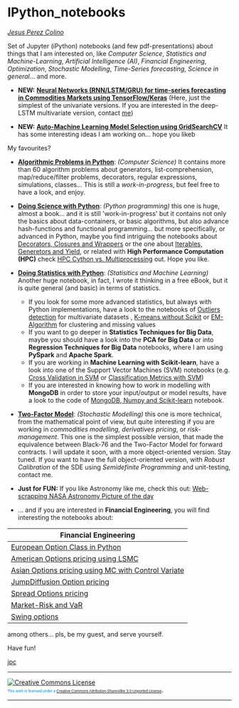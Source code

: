 
# IPython_notebooks


[*Jesus Perez Colino*](https://www.linkedin.com/in/jesusperezcolino/)


Set of Jupyter (iPython) notebooks (and few pdf-presentations) about things that I am interested on, like *Computer Science*, *Statistics and Machine-Learning*, *Artificial Intelligence (AI)*, *Financial Engineering*, *Optimization*, *Stochastic Modelling*, *Time-Series forecasting*, *Science in general*... and more.

- **NEW:** [**Neural Networks (RNN/LSTM/GRU) for time-series forecasting in Commodities Markets using TensorFlow/Keras**](https://github.com/jpcolino/IPython_notebooks/blob/master/RNN_LSTM_GRU_for_Hedge_Funds%20_flows.ipynb) 
(Here, just the simplest of the univariate versions. If you are interested in the deep-LSTM multivariate version, contact [me](https://www.linkedin.com/in/jesusperezcolino/))

- **NEW:** [**Auto-Machine Learning Model Selection using GridSearchCV**](https://github.com/jpcolino/IPython_notebooks/blob/master/Automatic%20Machine%20Learning.ipynb) It has some interesting ideas I am working on... hope you likeb

My favourites?

- [**Algorithmic Problems in Python**](https://github.com/jpcolino/IPython_notebooks/blob/master/Algorithmic%20Problems%20in%20Python.ipynb): *(Computer Science)* It contains more than 60 algorithm problems about generators, list-comprehension, map/reduce/filter problems, decorators, regular expressions, simulations, classes... This is still a *work-in-progress*, but feel free to have a look, and enjoy.

- [**Doing Science with Python**](https://github.com/jpcolino/IPython_notebooks/blob/master/Doing%20Science%20with%20Python.ipynb): *(Python programming)* this one is huge, almost a book... and it is still 'work-in-progress' but it contains not only the basics about data-containers, or basic algorithms, but also advance hash-functions and functional programming... but more specifically, or advanced in Python, maybe you find intriguing the notebooks about [Decorators, Closures and Wrappers](https://github.com/jpcolino/IPython_notebooks/blob/master/Decorators%2C%20Closures%20and%20Wrappers.ipynb) or the one about [Iterables, Generetors and Yield](https://github.com/jpcolino/IPython_notebooks/blob/master/Iterables%2C%20Generetors%20and%20Yield%20in%20Python.ipynb), or related with **High Performance Computation (HPC)** check [HPC Cython vs. Multiprocessing](https://github.com/jpcolino/IPython_notebooks/blob/master/HPC%20Cython%20vs%20Multiprocessing.ipynb) out. Hope you like. 

- [**Doing Statistics with Python**](https://github.com/jpcolino/IPython_notebooks/blob/master/Doing%20Statistics%20with%20Python.ipynb): *(Statisitics and Machine Learning)* Another huge notebook, in fact, I wrote it thinking in a free eBook, but it is quite general (and basic) in terms of statistics.  
  - If you look for some more advanced statistics, but always with Python implementations, have a look to the notebooks of [Outliers detection](https://github.com/jpcolino/IPython_notebooks/blob/master/Multivariate%20Outliers.ipynb) for multivariate datasets , [K-means without Scikit](https://github.com/jpcolino/IPython_notebooks/blob/master/K-Means%20without%20Scikit-Learn.ipynb) or [EM-Algorithm](https://github.com/jpcolino/IPython_notebooks/blob/master/EM_Algorithm.ipynb) for clustering and missing values
  - If you want to go deeper in **Statistics Techniques for Big Data**, maybe you should have a look into the **PCA for Big Data** or into **Regression Techniques for Big Data** notebooks, where I am using **PySpark** and **Apache Spark**. 
  - If you are working in **Machine Learning with Scikit-learn**, have a look into one of the Support Vector Machines (SVM) notebooks (e.g. [Cross Validation in SVM](https://github.com/jpcolino/IPython_notebooks/blob/master/Cross-Validation%20in%20SVM.ipynb) or [Classification Metrics with SVM](https://github.com/jpcolino/IPython_notebooks/blob/master/Classification%20Metrics%20with%20SVM.ipynb))
  - If you are interested in knowing how to work in modelling with **MongoDB** in order to store your input/output or model results, have a look to the code of [MongoDB, Numpy and Scikit-learn](https://github.com/jpcolino/IPython_notebooks/blob/master/MongoDB%2C%20Numpy%20and%20Scikit-learn.ipynb) notebook. 

- [**Two-Factor Model**](https://github.com/jpcolino/IPython_notebooks/blob/master/Two_Factor_Model-SimpleVersion.ipynb): *(Stochastic Modelling)* this one is more technical, from the mathematical point of view, but quite interesting if you are working in *commodities modelling, derivatives pricing*, or *risk-management*. This one is the simplest possible version, that made the equivalence between Black-76 and the Two-Factor Model for forward contracts. I will update it soon, with a  more object-oriented version. Stay tuned. If you want to have the full object-oriented version, with *Robust Calibration* of the SDE using *Semidefinite Programming* and unit-testing, contact me.

- **Just for FUN:** If you like Astronomy like me, check this out: [Web-scrapping NASA Astronomy Picture of the day](https://github.com/jpcolino/IPython_notebooks/blob/master/Web-scrapping%20NASA%20Astronomy%20Picture.ipynb)

- ... and if you are interested in **Financial Engineering**, you will find interesting the notebooks about:

|**Financial Engineering**|
|---|
|[European Option Class in Python](https://github.com/jpcolino/IPython_notebooks/blob/master/European%20Option%20Class%20in%20Python.ipynb)|
|[American Options pricing using LSMC](https://github.com/jpcolino/IPython_notebooks/blob/master/Least%20Square%20Monte%20Carlo%20Implementation%20in%20a%20Python%20Class.ipynb)|
|[Asian Options pricing using MC with Control Variate](https://github.com/jpcolino/IPython_notebooks/blob/master/Asian%20Option%20valuation%20with%20MC%20and%20Control%20Variate.ipynb)|
|[JumpDiffusion Option pricing](https://github.com/jpcolino/IPython_notebooks/blob/master/A%20JumpDiffusion%20class%20for%20simulation.ipynb)|
|[Spread Options pricing](https://github.com/jpcolino/IPython_notebooks/blob/master/Spread%20Options.ipynb)|
|[Market-Risk and VaR](https://github.com/jpcolino/IPython_notebooks/blob/master/Market%20Risk%20and%20VaR%20Estimation%20Methodologies.ipynb)|
|[Swing options](https://github.com/jpcolino/IPython_notebooks/blob/master/Swing%20options%20valuation%20with%20jumps.pdf)|

among others... pls, be my guest, and serve yourself. 

Have fun!

[jpc](https://www.linkedin.com/in/jesusperezcolino/)




****
<a rel="license" href="http://creativecommons.org/licenses/by-sa/3.0/">  <img alt="Creative Commons License" style="border-width:0" src="https://i.creativecommons.org/l/by-sa/3.0/88x31.png" /></a> <span style="font: 60% Arial,sans-serif; color:#0783B6;"> <br />This work is licensed under a <a rel="license" href="http://creativecommons.org/licenses/by-sa/3.0/">Creative Commons Attribution-ShareAlike 3.0 Unported License</span></a>.

****




